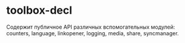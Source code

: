 # toolbox-decl

Содержит публичное API различных вспомогательных модулей:
counters, language, linkopener, logging, media, share, syncmanager.